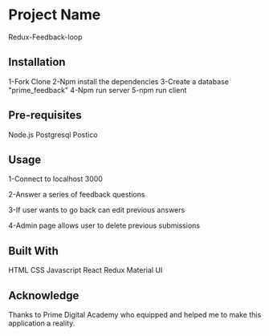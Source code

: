 # Project Name 
Redux-Feedback-loop

## Installation
1-Fork Clone
2-Npm install the dependencies
3-Create a database "prime_feedback"
4-Npm run server
5-npm run client

## Pre-requisites
Node.js
Postgresql
Postico

## Usage
1-Connect to localhost 3000

2-Answer a series of feedback questions

3-If user wants to go back can edit previous answers

4-Admin page allows user to delete previous submissions

## Built With
HTML
CSS
Javascript
React
Redux
Material UI

## Acknowledge 
Thanks to Prime Digital Academy who equipped and helped me to make this application a reality.